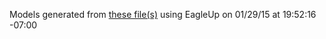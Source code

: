 Models generated from [these file(s)](https://raw.github.com/sparkfun/MiP_Proto-Pack/fedaae5b3a8577fb705b9fd4290af22fe2d8ba69/Hardware/MiP_Proto-Pack.brd) using EagleUp on 01/29/15 at 19:52:16 -07:00
